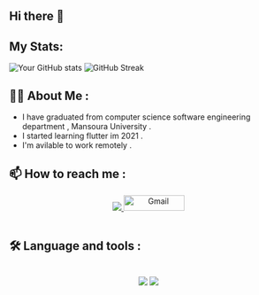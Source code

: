 ## Hi there 👋

## My Stats:
![Your GitHub stats](https://github-readme-stats.vercel.app/api?username=Mariam-Elkhelawy&show_icons=true&theme=dark)
![GitHub Streak](https://github-readme-streak-stats.herokuapp.com/?user=Mariam-Elkhelawy&theme=dark)

## 👩‍💻 About Me :
- I have graduated from computer science software engineering department , Mansoura University .
- I started learning flutter im 2021 .
- I'm avilable to work remotely .

## 📫 How to reach me :

<div align="center">
    <a href="https://www.linkedin.com/in/mariam-elkhelawy-ab5183253/" target="_blank">
        <img src="https://img.shields.io/badge/LinkedIn-0077B5?style=for-the-badge&logo=linkedin&logoColor=white" > </a>
    <a href="mailto:mariamelkhelawy2001W@gmail.com">
        <img src="https://img.shields.io/badge/Gmail-red?style=flat-square&logo=gmail&logoColor=white" alt="Gmail" style="height: 28px; width: 110px;"> </a>
</div>

 <br>
   
## 🛠 Language and tools :
 <br>

<div align="center">
    <img src="https://skillicons.dev/icons?i=flutter,dart,firebase,git,github,c#" />
    <img src="https://skillicons.dev/icons?i=androidstudio,vscode,figma,xd,postman" /><br>
</div>

<!--
**Mariam-Elkhelawy/Mariam-Elkhelawy** is a ✨ _special_ ✨ repository because its `README.md` (this file) appears on your GitHub profile.

Here are some ideas to get you started:

- 🔭 I’m currently working on ...
- 🌱 I’m currently learning ...
- 👯 I’m looking to collaborate on ...
- 🤔 I’m looking for help with ...
- 💬 Ask me about ...
- 📫 How to reach me: ...
- 😄 Pronouns: ...
- ⚡ Fun fact: ...
-->
